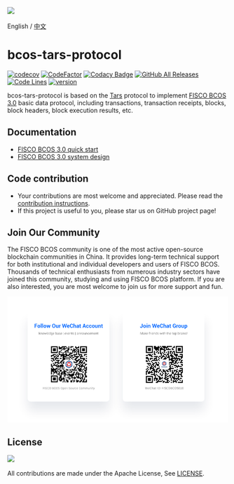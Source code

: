 ![](https://github.com/FISCO-BCOS/FISCO-BCOS/raw/master/docs/images/FISCO_BCOS_Logo.svg?sanitize=true)

English / [中文](doc/README_CN.md)
# bcos-tars-protocol

[![codecov](https://codecov.io/gh/FISCO-BCOS/bcos-tars-protocol/branch/master/graph/badge.svg)](https://codecov.io/gh/FISCO-BCOS/bcos-tars-protocol)
[![CodeFactor](https://www.codefactor.io/repository/github/fisco-bcos/bcos-tars-protocol/badge)](https://www.codefactor.io/repository/github/fisco-bcos/bcos-tars-protocol)
[![Codacy Badge](https://api.codacy.com/project/badge/Grade/08552871ee104fe299b00bc79f8a12b9)](https://www.codacy.com/app/fisco-dev/FISCO-BCOS?utm_source=github.com&amp;utm_medium=referral&amp;utm_content=FISCO-BCOS/bcos-tars-protocol&amp;utm_campaign=Badge_Grade)
[![GitHub All Releases](https://img.shields.io/github/downloads/FISCO-BCOS/bcos-tars-protocol/total.svg)](https://github.com/FISCO-BCOS/bcos-tars-protocol)
[![Code Lines](https://tokei.rs/b1/github/FISCO-BCOS/bcos-tars-protocol?category=code)](https://github.com/FISCO-BCOS/bcos-tars-protocol)
[![version](https://img.shields.io/github/tag/FISCO-BCOS/bcos-tars-protocol.svg)](https://github.com/FISCO-BCOS/bcos-tars-protocol/releases/latest)


bcos-tars-protocol is based on the [Tars](https://tarscloud.github.io/TarsDocs/) protocol to implement [FISCO BCOS 3.0](https://github.com/FISCO-BCOS/bcos-tars-services) basic data protocol, including transactions, transaction receipts, blocks, block headers, block execution results, etc.

## Documentation

- [FISCO BCOS 3.0 quick start](https://fisco-bcos-documentation.readthedocs.io/zh_CN/latest/docs/installation.html)
- [FISCO BCOS 3.0 system design](https://TODO.html)

## Code contribution

- Your contributions are most welcome and appreciated. Please read the [contribution instructions](https://mp.weixin.qq.com/s/_w_auH8X4SQQWO3lhfNrbQ).
- If this project is useful to you, please star us on GitHub project page!

## Join Our Community

The FISCO BCOS community is one of the most active open-source blockchain communities in China. It provides long-term technical support for both institutional and individual developers and users of FISCO BCOS. Thousands of technical enthusiasts from numerous industry sectors have joined this community, studying and using FISCO BCOS platform. If you are also interested, you are most welcome to join us for more support and fun.

![](https://raw.githubusercontent.com/FISCO-BCOS/LargeFiles/master/images/QR_image_en.png)

## License

[![](https://img.shields.io/github/license/FISCO-BCOS/bcos-tars-protocol.svg)](./LICENSE)

All contributions are made under the Apache License, See [LICENSE](./LICENSE).